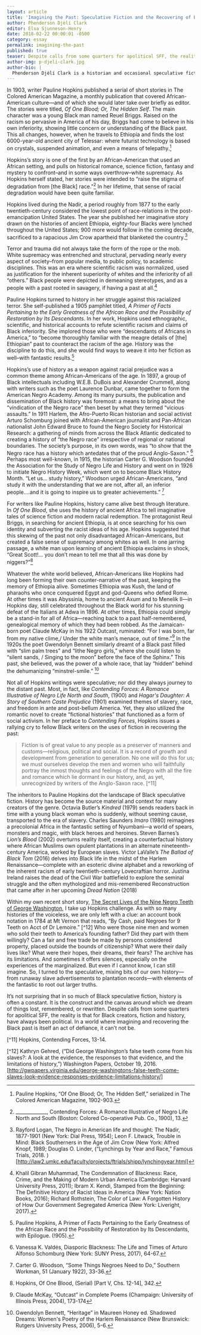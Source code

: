 ```yaml
---
layout: article
title: 'Imagining the Past: Speculative Fiction and the Recovering of Black History'
author: Phenderson Djèlí Clark
editor: Elsa Sjunneson-Henry
date: 2018-02-22 00:00:01 -0500
category: essay
permalink: imagining-the-past
published: true
teaser: Despite calls from some quarters for apolitical SFF, the reality is that for Black creators, fiction and history, have always been political.
author-img: p-djeli-clark.jpg
author-bio: |
  Phenderson Djèlí Clark is a historian and occasional speculative fiction writer. His short SFF stories have appeared in such online literary spaces as _Daily Science Fiction_, _Heroic Fantasy Quarterly_, _Fantasy-Magazine_, _Tor.com_ and several print anthologies including _Griots_, _Hidden Youth_ and most recently _Clockwork Cairo_. You can read his ramblings on SFF, history, diversity and more at his blog [The Disgruntled Haradrim](https://pdjeliclark.wordpress.com). He also tweets stuff: [@pdjeliclark](https://twitter.com/pdjeliclark).
---
```


In 1903, writer Pauline Hopkins published a serial of short stories in The Colored American Magazine, a monthly publication that covered African-American culture—and of which she would later take over briefly as editor. The stories were titled, _Of One Blood; Or, The Hidden Self_. The main character was a young Black man named Reuel Briggs. Raised on the racism so pervasive in America of his day, Briggs had come to believe in his own inferiority, showing little concern or understanding of the Black past. This all changes, however, when he travels to Ethiopia and finds the lost 6000-year-old ancient city of Telessar: where futurist technology is based on crystals, suspended animation, and even a means of telepathy.[^1]

Hopkins’s story is one of the first by an African-American that used an African setting, and pulls on historical romance, science fiction, fantasy and mystery to confront–and in some ways overthrow–white supremacy. As Hopkins herself stated, her stories were intended to “raise the stigma of degradation from [the Black] race.”[^2]  In her lifetime, that sense of racial degradation would have been quite familiar.

Hopkins lived during the Nadir, a period roughly from 1877 to the early twentieth-century considered the lowest point of race-relations in the post-emancipation United States. The year she published her imaginative story drawn on the histories of ancient Ethiopia, eighty-four Blacks were lynched throughout the United States; 900 more would follow in the coming decade, sacrificed to a rapacious Jim Crow apartheid that blanketed the country.[^3]

Terror and trauma did not always take the form of the rope or the mob. White supremacy was entrenched and structural, pervading nearly every aspect of society–from popular media, to public policy, to academic disciplines. This was an era where scientific racism was normalized, used as justification for the inherent superiority of whites and the inferiority of all “others.” Black people were depicted in demeaning stereotypes, and as a people with a past rooted in savagery, if having a past at all.[^4]

Pauline Hopkins turned to history in her struggle against this racialized terror. She self-published a 1905 pamphlet titled, _A Primer of Facts Pertaining to the Early Greatness of the African Race and the Possibility of Restoration by Its Descendants_. In her work, Hopkins used ethnographic, scientific, and historical accounts to refute scientific racism and claims of Black inferiority. She implored those who were “descendants of Africans in America,” to “become thoroughly familiar with the meagre details of [the] Ethiopian” past to counteract the racism of the age. History was the discipline to do this, and she would find ways to weave it into her fiction as well–with fantastic results.[^5]

Hopkins’s use of history as a weapon against racial prejudice was a common theme among African-Americans of the age. In 1897, a group of Black intellectuals including W.E.B. DuBois and Alexander Crummell, along with writers such as the poet Laurence Dunbar, came together to form the American Negro Academy. Among its many pursuits, the publication and dissemination of Black history was foremost: a means to bring about the “vindication of the Negro race” then beset by what they termed “vicious assaults.” In 1911 Harlem, the Afro-Puerto Rican historian and social activist Arturo Schomburg joined with African-American journalist and Pan-African nationalist John Edward Bruce to found the Negro Society for Historical Research: a gathering of minds from across the Black Atlantic dedicated to creating a history of “the Negro race” irrespective of regional or national boundaries. The society’s purpose, in its own words, was “to show that the Negro race has a history which antedates that of the proud Anglo-Saxon.” [^6]  Perhaps most well-known, in 1915, the historian Carter G. Woodson founded the Association for the Study of Negro Life and History and went on in 1926 to initiate Negro History Week, which went on to become Black History Month. “Let us… study history,” Woodson urged African-Americans, “and study it with the understanding that we are not, after all, an inferior people….and it is going to inspire us to greater achievements.” [^7]

For writers like Pauline Hopkins, history came alive best through literature. In _Of One Blood_, she uses the history of ancient Africa to tell imaginative tales of science fiction and modern racial redemption. The protagonist Reul Briggs, in searching for ancient Ethiopia, is at once searching for his own identity and subverting the racist ideas of his age. Hopkins suggested that this skewing of the past not only disadvantaged African-Americans, but created a false sense of supremacy among whites as well. In one jarring passage, a white man upon learning of ancient Ethiopia exclaims in shock, “Great Scott!... you don’t mean to tell me that all this was done by niggers?”[^8]

Whatever the white world believed, African-Americans like Hopkins had long been forming their own counter-narrative of the past, keeping the memory of Ethiopia alive. Sometimes Ethiopia was Kush, the land of pharaohs who once conquered Egypt and god-Queens who defied Rome. At other times it was Abyssinia, home to ancient Axum and to Menelik II—in Hopkins day, still celebrated throughout the Black world for his stunning defeat of the Italians at Adwa in 1896. At other times, Ethiopia could simply be a stand-in for all of Africa—reaching back to a past half-remembered, genealogical memory of which they had been robbed.  As the Jamaican-born poet Claude McKay in his 1922 Outcast, ruminated: “For I was born, far from my native clime,/ Under the white man’s menace, out of time.”[^9] In the 1920s the poet Gwendolyn Bennett similarly dreamt of a Black past filled with “slim palm trees” and “lithe Negro girls,” where she could listen to “silent sands, / Singing to the moon” before the face of the Sphinx.” This past, she believed, was the power of a whole race, that lay “hidden” behind the dehumanizing “minstrel-smile.” [^10]

Not all of Hopkins writings were speculative; nor did they always journey to the distant past. Most, in fact, like _Contending Forces: A Romance Illustrative of Negro Life North and South_, (1900) and _Hagar's Daughter: A Story of Southern Caste Prejudice_ (1901) examined themes of slavery, race, and freedom in ante and post-bellum America. Yet, they also utilized the romantic novel to create “fictional histories” that functioned as a form of social activism. In her preface to _Contending Forces_, Hopkins issues a rallying cry to fellow Black writers on the uses of fiction in recovering the past:

>Fiction is of great value to any people as a preserver of manners and customs—religious, political and social. It is a record of growth and development from generation to generation. No one will do this for us; we must ourselves develop the men and women who will faithfully portray the inmost thoughts and feelings of the Negro with all the fire and romance which lie dormant in our history, and, as yet, unrecognized by writers of the Anglo-Saxon race. [^11]

The inheritors to Pauline Hopkins dot the landscape of Black speculative fiction. History has become the source material and context for many creators of the genre. Octavia Butler’s _Kindred_ (1979) sends readers back in time with a young black woman who is suddenly, without seeming cause, transported to the era of slavery. Charles Saunders _Imaro_ (1980) reimagines a precolonial Africa in the fantastic setting of Nyumbani—a world of spears, monsters and magic, with black heroes and heroines. Steven Barnes’s _Lion’s Blood_ (2002) overturns reality itself, creating a counterfactual history where African Muslims own opulent plantations in an alternate nineteenth-century America, worked by European slaves. Victor LaValle’s _The Ballad of Black Tom_ (2016) delves into Black life in the midst of the Harlem Renaissance—complete with an esoteric divine alphabet and a reworking of the inherent racism of early twentieth-century Lovecraftian horror. Justina Ireland raises the dead of the Civil War battlefield to explore the seminal struggle and the often mythologized and mis-remembered Reconstruction that came after in her upcoming _Dread Nation_ (2018)

Within my own recent short story, [The Secret Lives of the Nine Negro Teeth of George Washington](https://firesidefiction.com/the-secret-lives-of-the-nine-negro-teeth-of-george-washington), I take up Hopkins challenge. As with so many histories of the voiceless, we are only left with a clue: an account book notation in 1784 at Mt Vernon that reads, “By Cash, paid Negroes for 9 Teeth on Acct of Dr Lemoire.” [^12]  Who were those nine men and women who sold their teeth to America’s founding father? Did they part with them willingly? Can a fair and free trade be made by persons considered property, placed outside the bounds of citizenship? What were their daily lives like? What were their hopes, their dreams, their fears? The archive has its limitations. And sometimes it offers silences, especially on the experiences of the marginalized. But even if I cannot know, I can still imagine. So, I turned to the speculative, mixing bits of our own history—from runaway slave advertisements to plantation records—with elements of the fantastic to root out larger truths.

It’s not surprising that in so much of Black speculative fiction, history is often a constant. It is the construct and the canvas around which we dream of things lost, remembered, or rewritten. Despite calls from some quarters for apolitical SFF, the reality is that for Black creators, fiction and history, have always been political. In a world where imagining and recovering the Black past is itself an act of defiance, it can’t not be.

[^1]:  Pauline Hopkins, “Of One Blood; Or, The Hidden Self,” serialized in The Colored American Magazine, 1902-903.

[^2]: _____________, Contending Forces: A Romance Illustrative of Negro Life North and South (Boston: Colored Co-operative Pub. Co., 1900), 13.

[^3]:Rayford Logan, The Negro in American life and thought: The Nadir, 1877-1901 (New York: Dial Press, 1954); Leon F. Litwack, Trouble in Mind: Black Southerners in the Age of Jim Crow (New York: Alfred Knopf, 1989; Douglas O. Linder, (“Lynchings by Year and Race,” Famous Trials, 2018. )
[http://law2.umkc.edu/faculty/projects/ftrials/shipp/lynchingyear.html]

[^4]: Khalil Gibran Muhammad, The Condemnation of Blackness: Race, Crime, and the Making of Modern Urban America (Cambridge: Harvard University Press, 2011); Ibram X. Kendi, Stamped from the Beginning: The Definitive History of Racist Ideas in America (New York: Nation Books, 2016); Richard Rothstein,
The Color of Law: A Forgotten History of How Our Government Segregated America (New York: Liveright, 2017).

[^5]:Pauline Hopkins, A Primer of Facts Pertaining to the Early Greatness of the African Race and the Possibility of Restoration by Its Descendants, with Epilogue. (!905).

[^6]:Vanessa K. Valdés, Diasporic Blackness: The Life and Times of Arturo Alfonso Schomburg (New York: SUNY Press, 2017), 64-67.

[^7]: Carter G. Woodson, “Some Things Negroes Need to Do,” Southern Workman, 51 (January 1922), 33-36.

[^8]: Hopkins, Of One Blood, (Serial) [Part V, Chs. 12-14], 342.

[^9]: Claude McKay, “Outcast” in Complete Poems (Champaign: University of Illinois Press, 2004), 173-174

[^10]: Gwendolyn Bennett, “Heritage” in Maureen Honey ed. Shadowed Dreams: Women's Poetry of the Harlem Renaissance (New Brunswick: Rutgers University Press, 2006), 5-6.

[^11] Hopkins, Contending Forces, 13-14.

[^12] Kathryn Gehred, (“Did George Washington’s false teeth come from his slaves?: A look at the evidence, the responses to that evidence, and the limitations of history,”) Washington Papers, October 19, 2016. [http://gwpapers.virginia.edu/george-washingtons-false-teeth-come-slaves-look-evidence-responses-evidence-limitations-history/]
